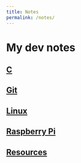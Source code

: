 ```yaml
---
title: Notes
permalink: /notes/
---
```


# My dev notes

## [C](/notes/c)
## [Git](/notes/git)
## [Linux](/notes/linux)
## [Raspberry Pi](/notes/rpi)
## [Resources](/notes/resources)
